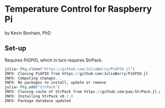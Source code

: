# Temperature Control for Raspberry Pi

by Kevin Bonham, PhD

## Set-up

Requires PiGPIO, which in turn requires StrPack.

```julia
julia> Pkg.clone("https://github.com/JuliaBerry/PiGPIO.jl")
INFO: Cloning PiGPIO from https://github.com/JuliaBerry/PiGPIO.jl
INFO: Computing changes...
INFO: No packages to install, update or remove
julia> Pkg.add("StrPack")
INFO: Cloning cache of StrPack from https://github.com/pao/StrPack.jl.git
INFO: Installing StrPack v0.2.0
INFO: Package database updated
```
